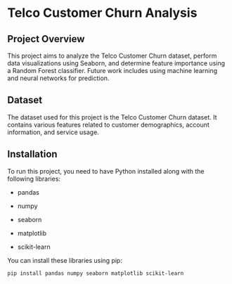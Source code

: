 # Telco Customer Churn Analysis 

## Project Overview 

This project aims to analyze the Telco Customer Churn dataset, perform data visualizations using Seaborn, and determine feature importance using a Random Forest classifier. Future work includes using machine learning and neural networks for prediction.

## Dataset 

The dataset used for this project is the Telco Customer Churn dataset. It contains various features related to customer demographics, account information, and service usage.

## Installation 

To run this project, you need to have Python installed along with the following libraries:

- pandas

- numpy

- seaborn

- matplotlib

- scikit-learn

You can install these libraries using pip:


```bash
pip install pandas numpy seaborn matplotlib scikit-learn
```
